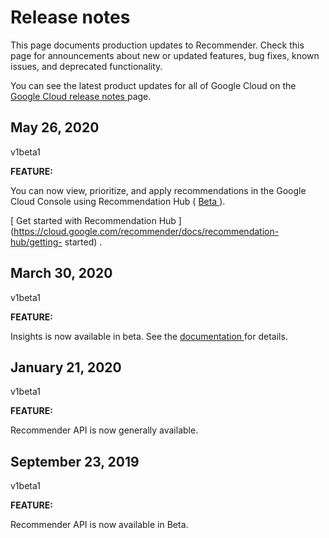 #  Release notes

This page documents production updates to Recommender. Check this page for
announcements about new or updated features, bug fixes, known issues, and
deprecated functionality.

You can see the latest product updates for all of Google Cloud on the [ Google
Cloud release notes ](/release-notes) page.

##  May 26, 2020

v1beta1

**FEATURE:**

You can now view, prioritize, and apply recommendations in the Google Cloud
Console using Recommendation Hub ( [ Beta
](https://cloud.google.com/products/#product-launch-stages) ).

[ Get started with Recommendation Hub
](https://cloud.google.com/recommender/docs/recommendation-hub/getting-
started) .

##  March 30, 2020

v1beta1

**FEATURE:**

Insights is now available in beta. See the [ documentation
](https://cloud.google.com/recommender/docs/insights/using-insights) for
details.

##  January 21, 2020

v1beta1

**FEATURE:**

Recommender API is now generally available.

##  September 23, 2019

v1beta1

**FEATURE:**

Recommender API is now available in Beta.

